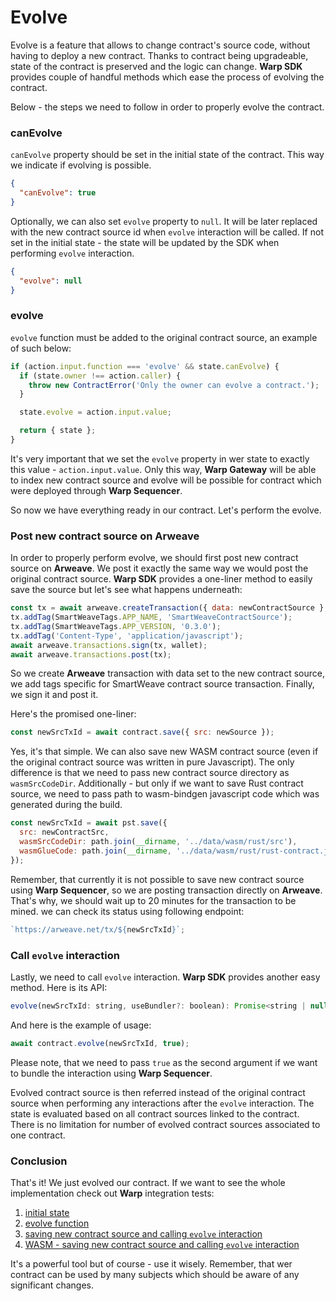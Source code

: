 # Evolve

Evolve is a feature that allows to change contract's source code, without having to deploy a new contract. Thanks to contract being upgradeable, state of the contract is preserved and the logic can change. **Warp SDK** provides couple of handful methods which ease the process of evolving the contract.

Below - the steps we need to follow in order to properly evolve the contract.

### canEvolve

`canEvolve` property should be set in the initial state of the contract. This way we indicate if evolving is possible.

```json
{
  "canEvolve": true
}
```

Optionally, we can also set `evolve` property to `null`. It will be later replaced with the new contract source id when `evolve` interaction will be called. If not set in the initial state - the state will be updated by the SDK when performing `evolve` interaction.

```json
{
  "evolve": null
}
```

### evolve

`evolve` function must be added to the original contract source, an example of such below:

```js
if (action.input.function === 'evolve' && state.canEvolve) {
  if (state.owner !== action.caller) {
    throw new ContractError('Only the owner can evolve a contract.');
  }

  state.evolve = action.input.value;

  return { state };
}
```

It's very important that we set the `evolve` property in wer state to exactly this value - `action.input.value`. Only this way, **Warp Gateway** will be able to index new contract source and evolve will be possible for contract which were deployed through **Warp Sequencer**.

So now we have everything ready in our contract. Let's perform the evolve.

### Post new contract source on Arweave

In order to properly perform evolve, we should first post new contract source on **Arweave**. We post it exactly the same way we would post the original contract source. **Warp SDK** provides a one-liner method to easily save the source but let's see what happens underneath:

```js
const tx = await arweave.createTransaction({ data: newContractSource }, wallet);
tx.addTag(SmartWeaveTags.APP_NAME, 'SmartWeaveContractSource');
tx.addTag(SmartWeaveTags.APP_VERSION, '0.3.0');
tx.addTag('Content-Type', 'application/javascript');
await arweave.transactions.sign(tx, wallet);
await arweave.transactions.post(tx);
```

So we create **Arweave** transaction with data set to the new contract source, we add tags specific for SmartWeave contract source transaction. Finally, we sign it and post it.

Here's the promised one-liner:

```js
const newSrcTxId = await contract.save({ src: newSource });
```

Yes, it's that simple. We can also save new WASM contract source (even if the original contract source was written in pure Javascript). The only difference is that we need to pass new contract source directory as `wasmSrcCodeDir`. Additionally - but only if we want to save Rust contract source, we need to pass path to wasm-bindgen javascript code which was generated during the build.

```js
const newSrcTxId = await pst.save({
  src: newContractSrc,
  wasmSrcCodeDir: path.join(__dirname, '../data/wasm/rust/src'),
  wasmGlueCode: path.join(__dirname, '../data/wasm/rust/rust-contract.js'),
});
```

Remember, that currently it is not possible to save new contract source using **Warp Sequencer**, so we are posting transaction directly on **Arweave**. That's why, we should wait up to 20 minutes for the transaction to be mined. we can check its status using following endpoint:

```js
`https://arweave.net/tx/${newSrcTxId}`;
```

### Call `evolve` interaction

Lastly, we need to call `evolve` interaction. **Warp SDK** provides another easy method. Here is its API:

```js
evolve(newSrcTxId: string, useBundler?: boolean): Promise<string | null>;
```

And here is the example of usage:

```js
await contract.evolve(newSrcTxId, true);
```

Please note, that we need to pass `true` as the second argument if we want to bundle the interaction using **Warp Sequencer**.

Evolved contract source is then referred instead of the original contract source when performing any interactions after the `evolve` interaction. The state is evaluated based on all contract sources linked to the contract. There is no limitation for number of evolved contract sources associated to one contract.

### Conclusion

That's it! We just evolved our contract. If we want to see the whole implementation check out **Warp** integration tests:

1. [initial state](https://github.com/warp-contracts/warp/blob/main/src/__tests__/integration/data/token-pst.json)
2. [evolve function](https://github.com/warp-contracts/warp/blob/main/src/__tests__/integration/data/token-pst.js#L84)
3. [saving new contract source and calling `evolve` interaction](https://github.com/warp-contracts/warp/blob/main/src/__tests__/integration/data/token-pst.js#L84)
4. [WASM - saving new contract source and calling `evolve` interaction](https://github.com/warp-contracts/warp/blob/main/src/__tests__/integration/wasm/rust-deploy-write-read.test.ts#L228)

It's a powerful tool but of course - use it wisely. Remember, that wer contract can be used by many subjects which should be aware of any significant changes.
